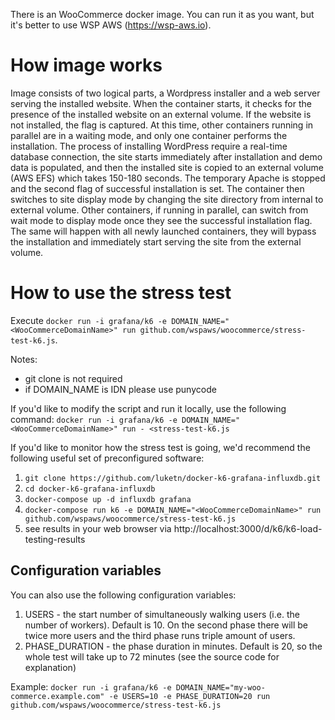There is an WooCommerce docker image.  You can run it as you want, but it's better to use WSP AWS (https://wsp-aws.io).
# How image works

Image consists of two logical parts, a Wordpress installer and a web server serving the installed website. 
When the container starts, it checks for the presence of the installed website on an external volume. If the website is not installed, the flag is captured. At this time, other containers running in parallel are in a waiting mode, and only one container performs the installation. 
The process of installing WordPress require a real-time database connection, the site starts immediately after installation and demo data is populated, and then the installed site is copied to an external volume (AWS EFS) which takes 150-180 seconds. 
The temporary Apache is stopped and the second flag of successful installation is set. The container then switches to site display mode by changing the site directory from internal to external volume. Other containers, if running in parallel, can switch from wait mode to display mode once they see the successful installation flag. 
The same will happen with all newly launched containers, they will bypass the installation and immediately start serving the site from the external volume.

# How to use the stress test

Execute `docker run -i grafana/k6 -e DOMAIN_NAME="<WooCommerceDomainName>" run github.com/wspaws/woocommerce/stress-test-k6.js`.

Notes:
* git clone is not required
* if DOMAIN_NAME is IDN please use punycode

If you'd like to modify the script and run it locally, use the following command: `docker run -i grafana/k6 -e DOMAIN_NAME="<WooCommerceDomainName>" run - <stress-test-k6.js`

If you'd like to monitor how the stress test is going, we'd recommend the following useful set of preconfigured software:
1. `git clone https://github.com/luketn/docker-k6-grafana-influxdb.git`
1. `cd docker-k6-grafana-influxdb`
1. `docker-compose up -d influxdb grafana`
1. `docker-compose run k6 -e DOMAIN_NAME="<WooCommerceDomainName>" run github.com/wspaws/woocommerce/stress-test-k6.js`
1. see results in your web browser via http://localhost:3000/d/k6/k6-load-testing-results

## Configuration variables
You can also use the following configuration variables:
1. USERS - the start number of simultaneously walking users (i.e. the number of workers).  Default is 10.  On the second phase there will be twice more users and the third phase runs triple amount of users.
1. PHASE_DURATION - the phase duration in minutes.  Default is 20, so the whole test will take up to 72 minutes (see the source code for explanation)

Example: `docker run -i grafana/k6 -e DOMAIN_NAME="my-woo-commerce.example.com" -e USERS=10 -e PHASE_DURATION=20 run github.com/wspaws/woocommerce/stress-test-k6.js`


